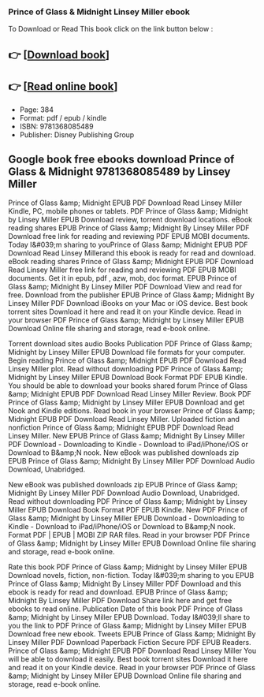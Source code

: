 ### Prince of Glass & Midnight Linsey Miller ebook

To Download or Read This book click on the link button below :

## 👉  [**[Download book](http://get-pdfs.com/download.php?group=book&from=github.com&id=715233&lnk=1081 "Download book")**]

## 👉  [**[Read online book](http://get-pdfs.com/download.php?group=book&from=github.com&id=715233&lnk=1081 "Read online book")**]


* Page: 384
* Format: pdf / epub / kindle
* ISBN: 9781368085489
* Publisher: Disney Publishing Group



## Google book free ebooks download Prince of Glass & Midnight 9781368085489 by Linsey Miller


Prince of Glass &amp;amp; Midnight EPUB PDF Download Read Linsey Miller Kindle, PC, mobile phones or tablets. PDF Prince of Glass &amp;amp; Midnight by Linsey Miller EPUB Download review, torrent download locations. eBook reading shares EPUB Prince of Glass &amp;amp; Midnight By Linsey Miller PDF Download free link for reading and reviewing PDF EPUB MOBI documents. Today I&amp;#039;m sharing to youPrince of Glass &amp;amp; Midnight EPUB PDF Download Read Linsey Millerand this ebook is ready for read and download. eBook reading shares Prince of Glass &amp;amp; Midnight EPUB PDF Download Read Linsey Miller free link for reading and reviewing PDF EPUB MOBI documents. Get it in epub, pdf , azw, mob, doc format. EPUB Prince of Glass &amp;amp; Midnight By Linsey Miller PDF Download View and read for free. Download from the publisher EPUB Prince of Glass &amp;amp; Midnight By Linsey Miller PDF Download iBooks on your Mac or iOS device. Best book torrent sites Download it here and read it on your Kindle device. Read in your browser PDF Prince of Glass &amp;amp; Midnight by Linsey Miller EPUB Download Online file sharing and storage, read e-book online.

Torrent download sites audio Books Publication PDF Prince of Glass &amp;amp; Midnight by Linsey Miller EPUB Download file formats for your computer. Begin reading Prince of Glass &amp;amp; Midnight EPUB PDF Download Read Linsey Miller plot. Read without downloading PDF Prince of Glass &amp;amp; Midnight by Linsey Miller EPUB Download Book Format PDF EPUB Kindle. You should be able to download your books shared forum Prince of Glass &amp;amp; Midnight EPUB PDF Download Read Linsey Miller Review. Book PDF Prince of Glass &amp;amp; Midnight by Linsey Miller EPUB Download and get Nook and Kindle editions. Read book in your browser Prince of Glass &amp;amp; Midnight EPUB PDF Download Read Linsey Miller. Uploaded fiction and nonfiction Prince of Glass &amp;amp; Midnight EPUB PDF Download Read Linsey Miller. New EPUB Prince of Glass &amp;amp; Midnight By Linsey Miller PDF Download - Downloading to Kindle - Download to iPad/iPhone/iOS or Download to B&amp;amp;N nook. New eBook was published downloads zip EPUB Prince of Glass &amp;amp; Midnight By Linsey Miller PDF Download Audio Download, Unabridged.

New eBook was published downloads zip EPUB Prince of Glass &amp;amp; Midnight By Linsey Miller PDF Download Audio Download, Unabridged. Read without downloading PDF Prince of Glass &amp;amp; Midnight by Linsey Miller EPUB Download Book Format PDF EPUB Kindle. New PDF Prince of Glass &amp;amp; Midnight by Linsey Miller EPUB Download - Downloading to Kindle - Download to iPad/iPhone/iOS or Download to B&amp;amp;N nook. Format PDF | EPUB | MOBI ZIP RAR files. Read in your browser PDF Prince of Glass &amp;amp; Midnight by Linsey Miller EPUB Download Online file sharing and storage, read e-book online.

Rate this book PDF Prince of Glass &amp;amp; Midnight by Linsey Miller EPUB Download novels, fiction, non-fiction. Today I&amp;#039;m sharing to you EPUB Prince of Glass &amp;amp; Midnight By Linsey Miller PDF Download and this ebook is ready for read and download. EPUB Prince of Glass &amp;amp; Midnight By Linsey Miller PDF Download Share link here and get free ebooks to read online. Publication Date of this book PDF Prince of Glass &amp;amp; Midnight by Linsey Miller EPUB Download. Today I&amp;#039;ll share to you the link to PDF Prince of Glass &amp;amp; Midnight by Linsey Miller EPUB Download free new ebook. Tweets EPUB Prince of Glass &amp;amp; Midnight By Linsey Miller PDF Download Paperback Fiction Secure PDF EPUB Readers. Prince of Glass &amp;amp; Midnight EPUB PDF Download Read Linsey Miller You will be able to download it easily. Best book torrent sites Download it here and read it on your Kindle device. Read in your browser PDF Prince of Glass &amp;amp; Midnight by Linsey Miller EPUB Download Online file sharing and storage, read e-book online.






